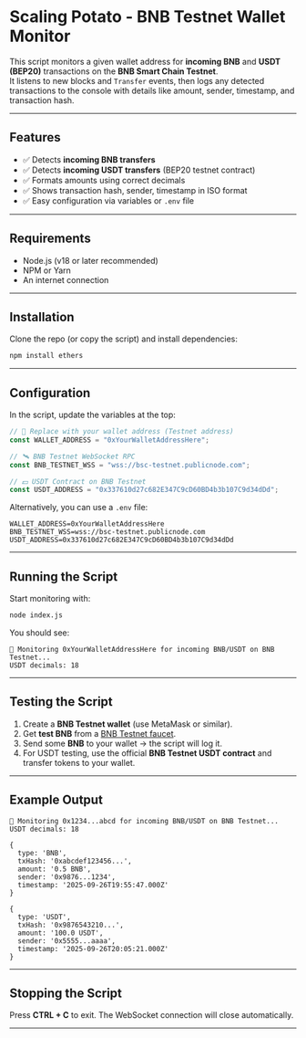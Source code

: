 # Scaling Potato - BNB Testnet Wallet Monitor

This script monitors a given wallet address for **incoming BNB** and **USDT (BEP20)** transactions on the **BNB Smart Chain Testnet**.  
It listens to new blocks and `Transfer` events, then logs any detected transactions to the console with details like amount, sender, timestamp, and transaction hash.

---

## Features
- ✅ Detects **incoming BNB transfers**  
- ✅ Detects **incoming USDT transfers** (BEP20 testnet contract)  
- ✅ Formats amounts using correct decimals  
- ✅ Shows transaction hash, sender, timestamp in ISO format  
- ✅ Easy configuration via variables or `.env` file  

---

## Requirements
- Node.js (v18 or later recommended)  
- NPM or Yarn  
- An internet connection  

---

## Installation

Clone the repo (or copy the script) and install dependencies:

```bash
npm install ethers
```

---

## Configuration

In the script, update the variables at the top:

```js
// 🔑 Replace with your wallet address (Testnet address)
const WALLET_ADDRESS = "0xYourWalletAddressHere";

// 🛰️ BNB Testnet WebSocket RPC
const BNB_TESTNET_WSS = "wss://bsc-testnet.publicnode.com";

// 💵 USDT Contract on BNB Testnet
const USDT_ADDRESS = "0x337610d27c682E347C9cD60BD4b3b107C9d34dDd";
```

Alternatively, you can use a `.env` file:

```env
WALLET_ADDRESS=0xYourWalletAddressHere
BNB_TESTNET_WSS=wss://bsc-testnet.publicnode.com
USDT_ADDRESS=0x337610d27c682E347C9cD60BD4b3b107C9d34dDd
```

---

## Running the Script

Start monitoring with:

```bash
node index.js
```

You should see:

```
🚀 Monitoring 0xYourWalletAddressHere for incoming BNB/USDT on BNB Testnet...
USDT decimals: 18
```

---

## Testing the Script

1. Create a **BNB Testnet wallet** (use MetaMask or similar).  
2. Get **test BNB** from a [BNB Testnet faucet](https://testnet.bnbchain.org/faucet-smart).  
3. Send some **BNB** to your wallet → the script will log it.  
4. For USDT testing, use the official **BNB Testnet USDT contract** and transfer tokens to your wallet.

---

## Example Output

```
🚀 Monitoring 0x1234...abcd for incoming BNB/USDT on BNB Testnet...
USDT decimals: 18

{
  type: 'BNB',
  txHash: '0xabcdef123456...',
  amount: '0.5 BNB',
  sender: '0x9876...1234',
  timestamp: '2025-09-26T19:55:47.000Z'
}

{
  type: 'USDT',
  txHash: '0x9876543210...',
  amount: '100.0 USDT',
  sender: '0x5555...aaaa',
  timestamp: '2025-09-26T20:05:21.000Z'
}
```

---

## Stopping the Script

Press **CTRL + C** to exit. The WebSocket connection will close automatically.

---
